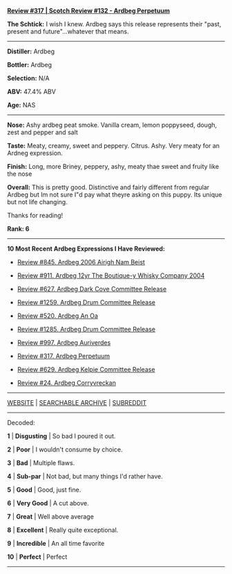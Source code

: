 
[**Review #317 | Scotch Review #132 - Ardbeg Perpetuum**]( https://t8ke.review/review-317-ardbeg-perpetuum/)

**The Schtick:** I wish I knew. Ardbeg says this release represents their "past, present and future"...whatever that means.

-----

**Distiller:** Ardbeg

**Bottler:** Ardbeg

**Selection:** N/A

**ABV:** 47.4% ABV

**Age:** NAS 

-----

**Nose:**  Ashy ardbeg peat smoke. Vanilla cream, lemon poppyseed, dough, zest and pepper and salt

**Taste:** Meaty, creamy, sweet and peppery. Citrus. Ashy. Very meaty for an Ardneg expression.

**Finish:** Long, more Briney, peppery, ashy, meaty thae sweet and fruity like the nose

**Overall:** This is pretty good. Distinctive and fairly different from regular Ardbeg but Im not sure I"d pay what theyre asking on this puppy. Its unique but not life changing.

Thanks for reading!

**Rank: 6**

----- 

**10 Most Recent Ardbeg Expressions I Have Reviewed:** 

- [Review #845. Ardbeg 2006 Airigh Nam Beist]( https://t8ke.review/review-845-ardbeg-2006-airigh-nam-beist/) 

- [Review #911. Ardbeg 12yr The Boutique-y Whisky Company 2004]( https://t8ke.review/review-911-ardbeg-12yr-the-boutique-y-whisky-company-2004/) 

- [Review #627. Ardbeg Dark Cove Committee Release]( https://t8ke.review/review-627-ardbeg-dark-cove-cr/) 

- [Review #1259. Ardbeg Drum Committee Release]( https://t8ke.review/review-1259-ardbeg-drum-committee-release) 

- [Review #520. Ardbeg An Oa]( https://t8ke.review/review-520-ardbeg-an-oa/) 

- [Review #1285. Ardbeg Drum Committee Release]( https://t8ke.review/review-1285-ardbeg-drum-committee-release) 

- [Review #997. Ardbeg Auriverdes]( https://t8ke.review/review-997-ardbeg-auriverdes/) 

- [Review #317. Ardbeg Perpetuum]( https://t8ke.review/review-317-ardbeg-perpetuum/) 

- [Review #629. Ardbeg Kelpie Committee Release]( https://t8ke.review/review-629-ardbeg-kelpie-cr/) 

- [Review #24. Ardbeg Corryvreckan]( https://t8ke.review/review-24-ardbeg-corryvreckan/) 

-----

[WEBSITE](https://t8ke.review) | [SEARCHABLE ARCHIVE](https://t8ke.review/review-archive/) | [SUBREDDIT](https://reddit.com/r/t8kereviews)

-----

Decoded:

**1** | **Disgusting** | So bad I poured it out.

**2** | **Poor** | I wouldn't consume by choice.

**3** | **Bad** | Multiple flaws.

**4** | **Sub-par** | Not bad, but many things I'd rather have.

**5** | **Good** | Good, just fine.

**6** | **Very Good** | A cut above.

**7** | **Great** | Well above average

**8** | **Excellent** | Really quite exceptional.

**9** | **Incredible** | An all time favorite

**10** | **Perfect** | Perfect

----

